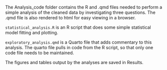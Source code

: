 The Analysis_code folder contains the R and .qmd files needed to perform a simple analysis of the cleaned data by investigating three questions. The .qmd file is also rendered to html for easy viewing in a browser. 


`statistical_analysis.R` is an R script that does some simple statistical model fitting and plotting.

`exploratory_analysis.qmd` is a Quarto file that adds commentary to this analysis. The quarto file pulls in code from the R script, so that only one code file needs to be maintained. 

The figures and tables output by the analyses are saved in Results. 

